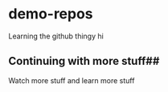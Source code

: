 # demo-repos
Learning the github thingy
hi
## Continuing with more stuff##

Watch more stuff and learn more stuff
